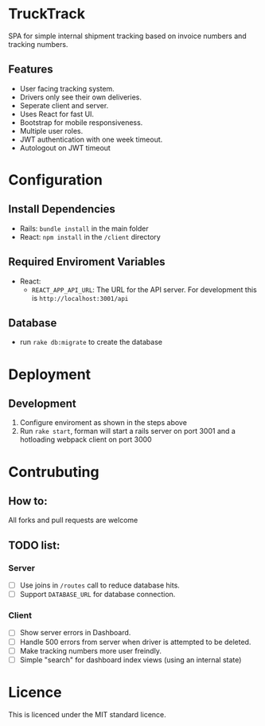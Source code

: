 # TruckTrack
SPA for simple internal shipment tracking based on invoice numbers and tracking numbers.

## Features
* User facing tracking system.
* Drivers only see their own deliveries.
* Seperate client and server.
* Uses React for fast UI.
* Bootstrap for mobile responsiveness.
* Multiple user roles.
* JWT authentication with one week timeout.
* Autologout on JWT timeout

# Configuration

## Install Dependencies
* Rails: `bundle install` in the main folder
* React: `npm install` in the `/client` directory

## Required Enviroment Variables
* React:
  * `REACT_APP_API_URL`: The URL for the API server. For development this is `http://localhost:3001/api`

## Database
* run `rake db:migrate` to create the database

# Deployment

## Development
1. Configure enviroment as shown in the steps above
2. Run `rake start`, forman will start a rails server on port 3001 and a hotloading webpack client on port 3000

# Contrubuting

## How to:
All forks and pull requests are welcome

## TODO list:

### Server
- [ ] Use joins in `/routes` call to reduce database hits.
- [ ] Support `DATABASE_URL` for database connection.

### Client
- [ ] Show server errors in Dashboard.
- [ ] Handle 500 errors from server when driver is attempted to be deleted.
- [ ] Make tracking numbers more user freindly.
- [ ] Simple "search" for dashboard index views (using an internal state)

# Licence
This is licenced under the MIT standard licence.

